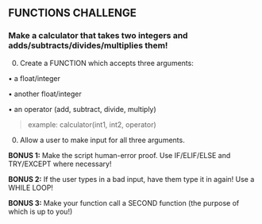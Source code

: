 ## FUNCTIONS CHALLENGE
### Make a calculator that takes two integers and adds/subtracts/divides/multiplies them!

0. Create a FUNCTION which accepts three arguments: 

  • a float/integer
  
  • another float/integer
  
  • an operator (add, subtract, divide, multiply)
  
  > example: calculator(int1, int2, operator)
  
0. Allow a user to make input for all three arguments.

**BONUS 1:** Make the script human-error proof. Use IF/ELIF/ELSE and TRY/EXCEPT where necessary!

**BONUS 2:** If the user types in a bad input, have them type it in again! Use a WHILE LOOP!

**BONUS 3:** Make your function call a SECOND function (the purpose of which is up to you!)
